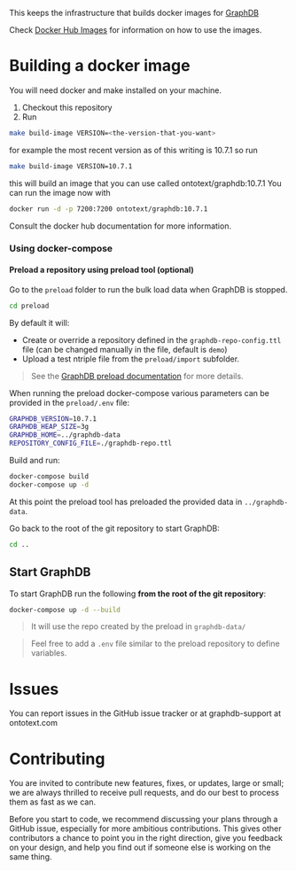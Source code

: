 This keeps the infrastructure that builds docker images for [GraphDB](http://graphdb.ontotext.com/)

Check [Docker Hub Images](https://hub.docker.com/r/ontotext/graphdb/) for information on how to use the images.

# Building a docker image

You will need docker and make installed on your machine.

1. Checkout this repository
1. Run
```bash
make build-image VERSION=<the-version-that-you-want>
```

for example the most recent version as of this writing is 10.7.1 so run
```bash
make build-image VERSION=10.7.1
```

this will build an image that you can use called ontotext/graphdb:10.7.1
You can run the image now with

```bash
docker run -d -p 7200:7200 ontotext/graphdb:10.7.1
```

Consult the docker hub documentation for more information.

### Using docker-compose 

#### Preload a repository using preload tool (optional)

Go to the `preload` folder to run the bulk load data when GraphDB is stopped.

```bash
cd preload
```

By default it will:

* Create or override a repository defined in the `graphdb-repo-config.ttl` file (can be changed manually in the file, default is `demo`)
* Upload a test ntriple file from the `preload/import` subfolder.

> See the [GraphDB preload documentation](https://graphdb.ontotext.com/documentation/10.7/loading-data-using-importrdf.html) for more details.

When running the preload docker-compose various parameters can be provided in the `preload/.env` file:

```bash
GRAPHDB_VERSION=10.7.1
GRAPHDB_HEAP_SIZE=3g
GRAPHDB_HOME=../graphdb-data
REPOSITORY_CONFIG_FILE=./graphdb-repo.ttl
```

Build and run:

```bash
docker-compose build
docker-compose up -d
```

At this point the preload tool has preloaded the provided data in ``../graphdb-data``.

Go back to the root of the git repository to start GraphDB:

```bash
cd ..
```

## Start GraphDB

To start GraphDB run the following **from the root of the git repository**:

```bash
docker-compose up -d --build
```

> It will use the repo created by the preload in `graphdb-data/`

> Feel free to add a `.env` file similar to the preload repository to define variables.


# Issues

You can report issues in the GitHub issue tracker or at graphdb-support at ontotext.com


# Contributing

You are invited to contribute new features, fixes, or updates, large or small;
we are always thrilled to receive pull requests, and do our best to process
them as fast as we can.

Before you start to code, we recommend discussing your plans through a GitHub
issue, especially for more ambitious contributions. This gives other
contributors a chance to point you in the right direction, give you feedback on
your design, and help you find out if someone else is working on the same
thing.
